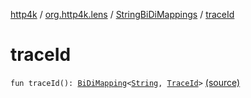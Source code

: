 [http4k](../../index.md) / [org.http4k.lens](../index.md) / [StringBiDiMappings](index.md) / [traceId](./trace-id.md)

# traceId

`fun traceId(): `[`BiDiMapping`](../-bi-di-mapping/index.md)`<`[`String`](https://kotlinlang.org/api/latest/jvm/stdlib/kotlin/-string/index.html)`, `[`TraceId`](../../org.http4k.filter/-trace-id/index.md)`>` [(source)](https://github.com/http4k/http4k/blob/master/http4k-core/src/main/kotlin/org/http4k/lens/BiDiMapping.kt#L81)